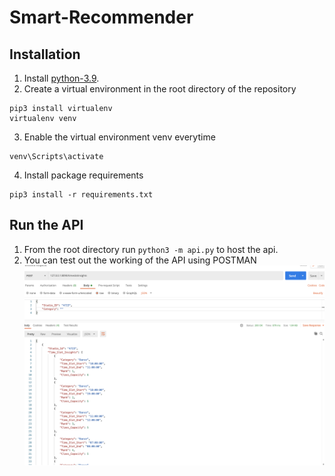 # Smart-Recommender
## Installation
1. Install [python-3.9](https://www.python.org/downloads/release/python-390/).
2. Create a virtual environment in the root directory of the repository
```
pip3 install virtualenv
virtualenv venv
```

3. Enable the virtual environment venv everytime
```
venv\Scripts\activate
```

4. Install package requirements
```
pip3 install -r requirements.txt
```

## Run the API
1. From the root directory run `python3 -m api.py` to host the api.
2. You can test out the working of the API using POSTMAN
![alt text](postman_new.png)
 

